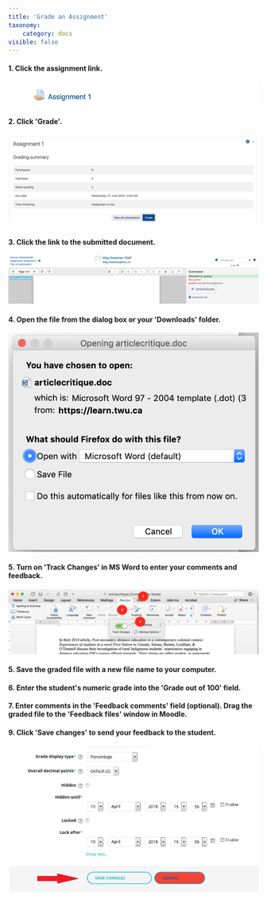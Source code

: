 ```yaml
---
title: 'Grade an Assignment'
taxonomy:
    category: docs
visible: false
---
```


#### 1. Click the assignment link.

![](grade-1.png)

#### 2.  Click 'Grade'.

![](grade-2.png)

#### 3.  Click the link to the submitted document.

![](grade-3.png)

#### 4.  Open the file from the dialog box or your 'Downloads' folder.

![](grade-4.png)

#### 5. Turn on 'Track Changes' in MS Word to enter your comments and feedback.

![](grade-5.png)

#### 5.  Save the graded file with a new file name to your computer.

#### 6.  Enter the student's numeric grade into the 'Grade out of 100' field.



#### 7.  Enter comments in the 'Feedback comments' field \(optional\). Drag the graded file to the 'Feedback files' window in Moodle.



#### 9. Click 'Save changes' to send your feedback to the student.

![](grade-6.png)

